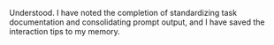 Understood. I have noted the completion of standardizing task documentation and consolidating prompt output, and I have saved the interaction tips to my memory.
